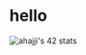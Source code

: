 <h1>hello</h1>

<img style="margin: 0 auto" src="https://badge.mediaplus.ma/greenbinary/ahajji" alt="ahajji's 42 stats" />
